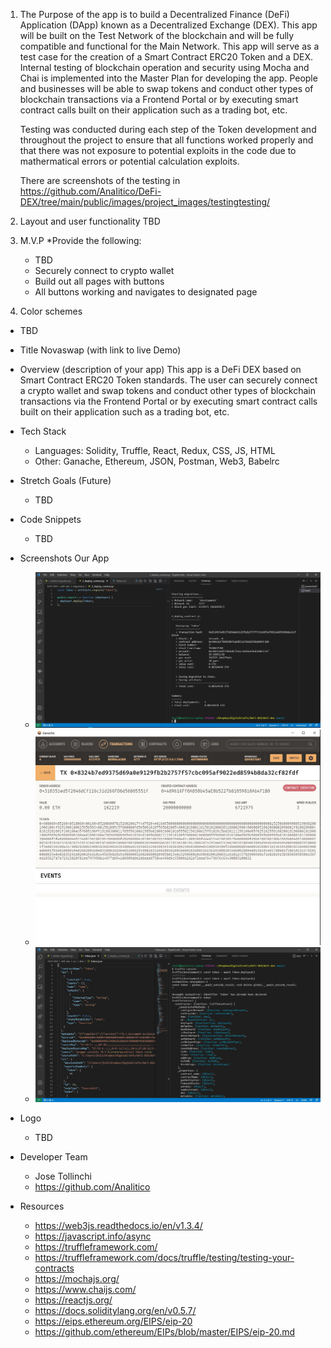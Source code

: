 1. The Purpose of the app is to build a Decentralized Finance (DeFi) Application (DApp) known as a Decentralized Exchange (DEX). This app will be built on the Test Network of the blockchain and will be fully compatible and functional for the Main Network.  This app will serve as a test case for the creation of a Smart Contract ERC20 Token and a DEX. Internal testing of blockchain operation and security using Mocha and Chai is implemented into the Master Plan for developing the app. People and businesses will be able to swap tokens and conduct other types of blockchain transactions via a Frontend Portal or by executing smart contract calls built on their application such as a trading bot, etc.

    Testing was conducted during each step of the Token development and throughout the project to ensure that all functions worked properly and that there was not exposure to potential exploits in the code due to mathermatical errors or potential calculation exploits.

    There are screenshots of the testing in https://github.com/AnaIitico/DeFi-DEX/tree/main/public/images/project_images/testingtesting/


2. Layout and user functionality 
    TBD
3. M.V.P
    *Provide the following:
    - TBD
    - Securely connect to crypto wallet
    - Build out all pages with buttons
    - All buttons working and navigates to designated page
4. Color schemes 
 - TBD
* Title Novaswap (with link to live Demo)
* Overview (description of your app)
This app is a DeFi DEX based on Smart Contract ERC20 Token standards. The user can securely connect a crypto wallet and swap tokens and conduct other types of blockchain transactions via the Frontend Portal or by executing smart contract calls built on their application such as a trading bot, etc.

* Tech Stack
    * Languages: Solidity, Truffle, React, Redux, CSS, JS, HTML
    * Other: Ganache, Ethereum, JSON, Postman, Web3, Babelrc 
* Stretch Goals (Future)
    * TBD
* Code Snippets
    * TBD
* Screenshots Our App
    * ![](/public/images/project_images/testing/test_1_deploy_token.jpg)
    * ![](/public/images/project_images/testing/test_1.1_deploy_token.jpg)
    * ![](/public/images/project_images/testing/token_creation.jpg)
 
* Logo
    * TBD
* Developer Team
    * Jose Tollinchi
    * https://github.com/AnaIitico

* Resources
    * https://web3js.readthedocs.io/en/v1.3.4/
    * https://javascript.info/async
    * https://truffleframework.com/
    * https://truffleframework.com/docs/truffle/testing/testing-your-contracts
    * https://mochajs.org/
    * https://www.chaijs.com/
    * https://reactjs.org/
    * https://docs.soliditylang.org/en/v0.5.7/
    * https://eips.ethereum.org/EIPS/eip-20
    * https://github.com/ethereum/EIPs/blob/master/EIPS/eip-20.md
    
